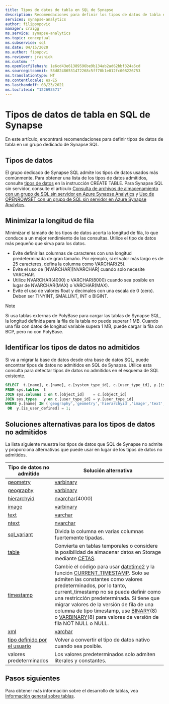 ```yaml
---
title: Tipos de datos de tabla en SQL de Synapse
description: Recomendaciones para definir los tipos de datos de tabla en SQL de Synapse.
services: synapse-analytics
author: filippopovic
manager: craigg
ms.service: synapse-analytics
ms.topic: conceptual
ms.subservice: sql
ms.date: 04/15/2020
ms.author: fipopovi
ms.reviewer: jrasnick
ms.custom: ''
ms.openlocfilehash: 1e6cd43e61389596be9b134ab2ad62bbf324a5cd
ms.sourcegitcommit: 58d82486531472268c5ff70b1e012fc008226753
ms.translationtype: HT
ms.contentlocale: es-ES
ms.lasthandoff: 08/23/2021
ms.locfileid: "122693571"
---
```

# <a name="table-data-types-in-synapse-sql"></a>Tipos de datos de tabla en SQL de Synapse

En este artículo, encontrará recomendaciones para definir tipos de datos de tabla en un grupo dedicado de Synapse SQL. 

## <a name="data-types"></a>Tipos de datos

El grupo dedicado de Synapse SQL admite los tipos de datos usados más comúnmente. Para obtener una lista de los tipos de datos admitidos, consulte [tipos de datos](/sql/t-sql/statements/create-table-azure-sql-data-warehouse#DataTypes&preserve-view=true) en la instrucción CREATE TABLE. Para Synapse SQL sin servidor, consulte el artículo [Consulta de archivos de almacenamiento con un grupo de SQL sin servidor en Azure Synapse Analytics](./query-data-storage.md) y [Uso de OPENROWSET con un grupo de SQL sin servidor en Azure Synapse Analytics](./develop-openrowset.md).

## <a name="minimize-row-length"></a>Minimizar la longitud de fila

Minimizar el tamaño de los tipos de datos acorta la longitud de fila, lo que conduce a un mejor rendimiento de las consultas. Utilice el tipo de datos más pequeño que sirva para los datos.

- Evite definir las columnas de caracteres con una longitud predeterminada de gran tamaño. Por ejemplo, si el valor más largo es de 25 caracteres, defina la columna como VARCHAR(25).
- Evite el uso de [NVARCHAR][NVARCHAR] cuando solo necesite VARCHAR.
- Utilice NVARCHAR(4000) o VARCHAR(8000) cuando sea posible en lugar de NVARCHAR(MAX) o VARCHAR(MAX).
- Evite el uso de valores float y decimales con una escala de 0 (cero).  Deben ser TINYINT, SMALLINT, INT o BIGINT.

> [!NOTE]
> Si usa tablas externas de PolyBase para cargar las tablas de Synapse SQL, la longitud definida para la fila de la tabla no puede superar 1 MB. Cuando una fila con datos de longitud variable supera 1 MB, puede cargar la fila con BCP, pero no con PolyBase.

## <a name="identify-unsupported-data-types"></a>Identificar los tipos de datos no admitidos

Si va a migrar la base de datos desde otra base de datos SQL, puede encontrar tipos de datos no admitidos en SQL de Synapse. Utilice esta consulta para detectar tipos de datos no admitidos en el esquema de SQL existente.

```sql
SELECT  t.[name], c.[name], c.[system_type_id], c.[user_type_id], y.[is_user_defined], y.[name]
FROM sys.tables  t
JOIN sys.columns c on t.[object_id]    = c.[object_id]
JOIN sys.types   y on c.[user_type_id] = y.[user_type_id]
WHERE y.[name] IN ('geography','geometry','hierarchyid','image','text','ntext','sql_variant','xml')
 OR  y.[is_user_defined] = 1;
```

## <a name="workarounds-for-unsupported-data-types"></a><a name="unsupported-data-types"></a>Soluciones alternativas para los tipos de datos no admitidos

La lista siguiente muestra los tipos de datos que SQL de Synapse no admite y proporciona alternativas que puede usar en lugar de los tipos de datos no admitidos.

| Tipo de datos no admitido | Solución alternativa |
| --- | --- |
| [geometry](/sql/t-sql/spatial-geometry/spatial-types-geometry-transact-sql?view=azure-sqldw-latest&preserve-view=true&preserve-view=true) |[varbinary](/sql/t-sql/data-types/binary-and-varbinary-transact-sql?view=azure-sqldw-latest&preserve-view=true) |
| [geography](/sql/t-sql/spatial-geography/spatial-types-geography) |[varbinary](/sql/t-sql/data-types/binary-and-varbinary-transact-sql?view=azure-sqldw-latest&preserve-view=true) |
| [hierarchyid](/sql/t-sql/data-types/hierarchyid-data-type-method-reference) |[nvarchar](/sql/t-sql/data-types/nchar-and-nvarchar-transact-sql?view=azure-sqldw-latest&preserve-view=true)(4000) |
| [image](/sql/t-sql/data-types/ntext-text-and-image-transact-sql?view=azure-sqldw-latest&preserve-view=true) |[varbinary](/sql/t-sql/data-types/binary-and-varbinary-transact-sql?view=azure-sqldw-latest&preserve-view=true) |
| [text](/sql/t-sql/data-types/ntext-text-and-image-transact-sql?view=azure-sqldw-latest&preserve-view=true) |[varchar](/sql/t-sql/data-types/char-and-varchar-transact-sql?view=azure-sqldw-latest&preserve-view=true) |
| [ntext](/sql/t-sql/data-types/ntext-text-and-image-transact-sql?view=azure-sqldw-latest&preserve-view=true) |[nvarchar](/sql/t-sql/data-types/nchar-and-nvarchar-transact-sql?view=azure-sqldw-latest&preserve-view=true) |
| [sql_variant](/sql/t-sql/data-types/sql-variant-transact-sql?view=azure-sqldw-latest&preserve-view=true) |Divida la columna en varias columnas fuertemente tipadas. |
| [table](/sql/t-sql/data-types/table-transact-sql?view=azure-sqldw-latest&preserve-view=true) |Convierta en tablas temporales o considere la posibilidad de almacenar datos en Storage mediante [CETAS](../sql/develop-tables-cetas.md). |
| [timestamp](/sql/t-sql/data-types/date-and-time-types) |Cambie el código para usar [datetime2](/sql/t-sql/data-types/datetime2-transact-sql?view=azure-sqldw-latest&preserve-view=true) y la función [CURRENT_TIMESTAMP](/sql/t-sql/functions/current-timestamp-transact-sql?view=azure-sqldw-latest&preserve-view=true). Solo se admiten las constantes como valores predeterminados, por lo tanto, current_timestamp no se puede definir como una restricción predeterminada. Si tiene que migrar valores de la versión de fila de una columna de tipo timestamp, use [BINARY](/sql/t-sql/data-types/binary-and-varbinary-transact-sql?view=azure-sqldw-latest&preserve-view=true)(8) o [VARBINARY](/sql/t-sql/data-types/binary-and-varbinary-transact-sql?view=azure-sqldw-latest&preserve-view=true)(8) para valores de versión de fila NOT NULL o NULL. |
| [xml](/sql/t-sql/xml/xml-transact-sql?view=azure-sqldw-latest&preserve-view=true) |[varchar](/sql/t-sql/data-types/char-and-varchar-transact-sql?view=azure-sqldw-latest&preserve-view=true) |
| [tipo definido por el usuario](/sql/relational-databases/native-client/features/using-user-defined-types) |Volver a convertir el tipo de datos nativo cuando sea posible. |
| valores predeterminados | Los valores predeterminados solo admiten literales y constantes. |

## <a name="next-steps"></a>Pasos siguientes

Para obtener más información sobre el desarrollo de tablas, vea [Información general sobre tablas](develop-overview.md).
